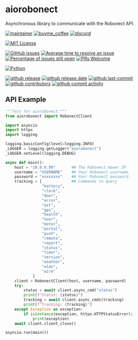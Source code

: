 # aiorobonect

Asynchronous library to communicate with the Robonect API

[![maintainer](https://img.shields.io/badge/maintainer-Geert%20Meersman-green?style=for-the-badge&logo=github)](https://github.com/geertmeersman)
[![buyme_coffee](https://img.shields.io/badge/Buy%20me%20an%20Omer-donate-yellow?style=for-the-badge&logo=buymeacoffee)](https://www.buymeacoffee.com/geertmeersman)
[![discord](https://img.shields.io/discord/1094198226493636638?style=for-the-badge&logo=discord)](https://discord.gg/f6qxuMA4)

[![MIT License](https://img.shields.io/github/license/geertmeersman/miwa?style=flat-square)](https://github.com/geertmeersman/miwa/blob/master/LICENSE)

[![GitHub issues](https://img.shields.io/github/issues/geertmeersman/aiorobonect)](https://github.com/geertmeersman/aiorobonect/issues)
[![Average time to resolve an issue](http://isitmaintained.com/badge/resolution/geertmeersman/aiorobonect.svg)](http://isitmaintained.com/project/geertmeersman/aiorobonect)
[![Percentage of issues still open](http://isitmaintained.com/badge/open/geertmeersman/aiorobonect.svg)](http://isitmaintained.com/project/geertmeersman/aiorobonect)
[![PRs Welcome](https://img.shields.io/badge/PRs-Welcome-brightgreen.svg)](https://github.com/geertmeersman/aiorobonect/pulls)

[![Python](https://img.shields.io/badge/Python-FFD43B?logo=python)](https://github.com/geertmeersman/aiorobonect/search?l=python)

[![github release](https://img.shields.io/github/v/release/geertmeersman/aiorobonect?logo=github)](https://github.com/geertmeersman/aiorobonect/releases)
[![github release date](https://img.shields.io/github/release-date/geertmeersman/aiorobonect)](https://github.com/geertmeersman/aiorobonect/releases)
[![github last-commit](https://img.shields.io/github/last-commit/geertmeersman/aiorobonect)](https://github.com/geertmeersman/aiorobonect/commits)
[![github contributors](https://img.shields.io/github/contributors/geertmeersman/aiorobonect)](https://github.com/geertmeersman/aiorobonect/graphs/contributors)
[![github commit activity](https://img.shields.io/github/commit-activity/y/geertmeersman/aiorobonect?logo=github)](https://github.com/geertmeersman/aiorobonect/commits/main)

## API Example

```python
"""Test for aiorobonect."""
from aiorobonect import RobonectClient

import asyncio
import httpx
import logging

logging.basicConfig(level=logging.INFO)
_LOGGER = logging.getLogger("aiorobonect")
_LOGGER.setLevel(logging.DEBUG)

async def main():
    host = "10.0.0.99"       ## The Robonect mower IP
    username = "USERNAME"    ## Your Robonect username
    password = "xxxxxxxx"    ## Your Robonect password
    tracking = [             ## Commands to query
                "battery",
                "clock",
                "door",
                "error",
                "ext",
                "gps",
                "health",
                "hour",
                "motor",
                "portal",
                "push",
                "remote",
                "report",
                "status",
                "timer",
                "version",
                "weather",
                "wlan",
                "wire"
            ]
    client = RobonectClient(host, username, password)
    try:
        status = await client.async_cmd("status")
        print(f"Status: {status}")
        tracking = await client.async_cmds(tracking)
        print(f"Tracking: {tracking}")
    except Exception as exception:
        if isinstance(exception, httpx.HTTPStatusError):
            print(exception)
    await client.client_close()

asyncio.run(main())
```
